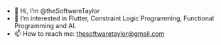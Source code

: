 - 👋 Hi, I’m @theSoftwareTaylor
- 👀 I’m interested in Flutter, Constraint Logic Programming, Functional Programming and AI.
- 📫 How to reach me: thesoftwaretaylor@gmail.com 

<!---
theSoftwareTaylor/theSoftwareTaylor is a ✨ special ✨ repository because its `README.md` (this file) appears on your GitHub profile.
You can click the Preview link to take a look at your changes.
--->
